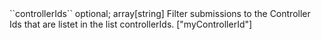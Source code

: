 <tr><td>``controllerIds``</td>
	
<td>optional; array[string]</td>
	
<td>Filter submissions to the Controller Ids that are listet in the list controllerIds.
 
</td>


<td> ["myControllerId"]</td>
<td></td></tr>
